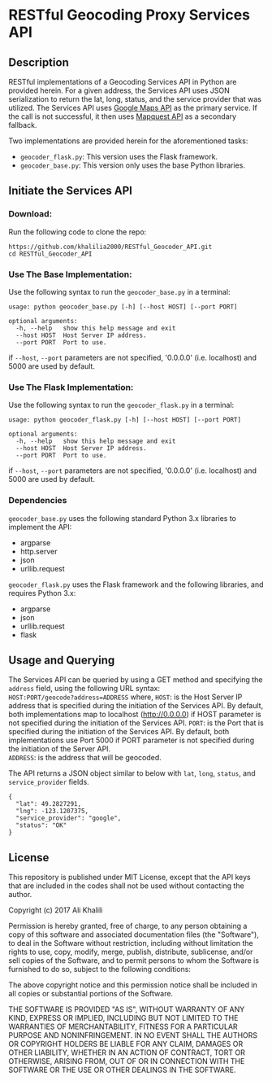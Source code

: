 # RESTful Geocoding Proxy Services API

## Description
RESTful implementations of a Geocoding Services API in Python are provided herein. For a given address, the Services API uses JSON serialization to return the lat, long, status, and the service provider that was utilized. The Services API uses [Google Maps API](https://developers.google.com/maps/documentation/geocoding/start) as the primary service. If the call is not successful, it then uses [Mapquest API](https://developer.mapquest.com/documentation/geocoding-api/address/get/) as a secondary fallback.  
  
Two implementations are provided herein for the aforementioned tasks:  
  * `geocoder_flask.py`:  This version uses the Flask framework.
  * `geocoder_base.py`: This version only uses the base Python libraries.

## Initiate the Services API
### Download:
Run the following code to clone the repo:
```
https://github.com/khalilia2000/RESTful_Geocoder_API.git
cd RESTful_Geocoder_API
```
### Use The Base Implementation:
Use the following syntax to run the `geocoder_base.py` in a terminal:
```
usage: python geocoder_base.py [-h] [--host HOST] [--port PORT]

optional arguments:
  -h, --help   show this help message and exit
  --host HOST  Host Server IP address.
  --port PORT  Port to use.
```
if `--host`, `--port` parameters are not specified, '0.0.0.0' (i.e. localhost) and 5000 are used by default. 

### Use The Flask Implementation:
Use the following syntax to run the `geocoder_flask.py` in a terminal:
```
usage: python geocoder_flask.py [-h] [--host HOST] [--port PORT]

optional arguments:
  -h, --help   show this help message and exit
  --host HOST  Host Server IP address.
  --port PORT  Port to use.
```
if `--host`, `--port` parameters are not specified, '0.0.0.0' (i.e. localhost) and 5000 are used by default. 

### Dependencies
`geocoder_base.py` uses the following standard Python 3.x libraries to implement the API:
  * argparse
  * http.server
  * json
  * urllib.request

`geocoder_flask.py` uses the Flask framework and the following libraries, and requires Python 3.x:
  * argparse
  * json
  * urllib.request
  * flask

## Usage and Querying
The Services API can be queried by using a GET method and specifying the `address` field, using the following URL syntax:  
`HOST:PORT/geocode?address=ADDRESS`
where, 
`HOST`: is the Host Server IP address that is specified during the initiation of the Services API. By default, both implementations map to localhost (http://0.0.0.0) if HOST parameter is not specified during the initiation of the Services API.
`PORT`: is the Port that is specified during the initiation of the Services API. By default, both implementations use Port 5000 if PORT parameter is not specified during the initiation of the Server API.  
`ADDRESS`: is the address that will be geocoded.

The API returns a JSON object similar to below with `lat`, `long`, `status`, and `service_provider` fields.
```
{
  "lat": 49.2827291, 
  "lng": -123.1207375, 
  "service_provider": "google", 
  "status": "OK"
}
```

## License
This repository is published under MIT License, except that the API keys that are included in the codes shall not be used without contacting the author.

Copyright (c) 2017 Ali Khalili

Permission is hereby granted, free of charge, to any person obtaining a copy
of this software and associated documentation files (the "Software"), to deal
in the Software without restriction, including without limitation the rights
to use, copy, modify, merge, publish, distribute, sublicense, and/or sell
copies of the Software, and to permit persons to whom the Software is
furnished to do so, subject to the following conditions:

The above copyright notice and this permission notice shall be included in all
copies or substantial portions of the Software.

THE SOFTWARE IS PROVIDED "AS IS", WITHOUT WARRANTY OF ANY KIND, EXPRESS OR
IMPLIED, INCLUDING BUT NOT LIMITED TO THE WARRANTIES OF MERCHANTABILITY,
FITNESS FOR A PARTICULAR PURPOSE AND NONINFRINGEMENT. IN NO EVENT SHALL THE
AUTHORS OR COPYRIGHT HOLDERS BE LIABLE FOR ANY CLAIM, DAMAGES OR OTHER
LIABILITY, WHETHER IN AN ACTION OF CONTRACT, TORT OR OTHERWISE, ARISING FROM,
OUT OF OR IN CONNECTION WITH THE SOFTWARE OR THE USE OR OTHER DEALINGS IN THE
SOFTWARE.

